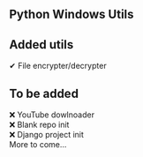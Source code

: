## Python Windows Utils


## Added utils

✔ File encrypter/decrypter </br>


## To be added

❌ YouTube dowlnoader </br>
❌ Blank repo init </br>
❌ Django project init </br>
More to come... </br>

